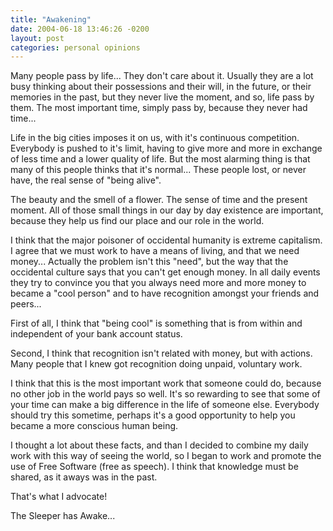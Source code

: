 ```yaml
---
title: "Awakening"
date: 2004-06-18 13:46:26 -0200
layout: post
categories: personal opinions
---
```

Many people pass by life... They don't care about it. Usually they are a lot busy thinking about their possessions and their will, in the future, or their memories in the past, but they never live the moment, and so, life pass by them. The most important time, simply pass by, because they never had time...<!--more-->


Life in the big cities imposes it on us, with it's continuous competition. Everybody is pushed to it's limit, having to give more and more in exchange of less time and a lower quality of life. But the most alarming thing is that many of this people thinks that it's normal... These people lost, or never have, the real sense of "being alive".


The beauty and the smell of a flower. The sense of time and the present moment. All of those small things in our day by day existence are important, because they help us find our place and our role in the world.


I think that the major poisoner of occidental humanity is extreme capitalism. I agree that we must work to have a means of living, and that we need money... Actually the problem isn't this "need", but the way that the occidental culture says that you can't get enough money. In all daily events they try to convince you that you always need more and more money to became a "cool person" and to have recognition amongst your friends and peers...


First of all, I think that "being cool" is something that is from within and independent of your bank account status.


Second, I think that recognition isn't related with money, but with actions. Many people that I knew got recognition doing unpaid, voluntary work.


I think that this is the most important work that someone could do, because no other job in the world pays so well. It's so rewarding to see that some of your time can make a big difference in the life of someone else. Everybody should try this sometime, perhaps it's a good opportunity to help you became a more conscious human being.


I thought a lot about these facts, and than I decided to combine my daily work with this way of seeing the world, so I began to work and promote the use of Free Software (free as speech). I think that knowledge must be shared, as it aways was in the past.


That's what I advocate!


The Sleeper has Awake...
